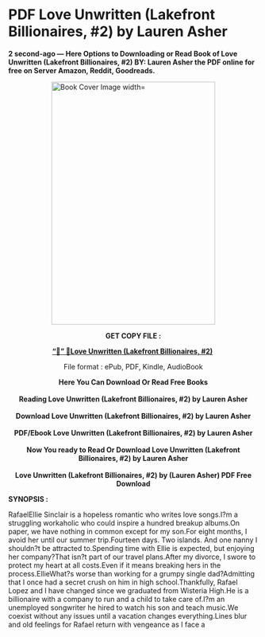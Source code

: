 # PDF Love Unwritten (Lakefront Billionaires, #2) by Lauren Asher
<p><strong>2 second-ago &mdash; Here Options to Downloading or Read Book of Love Unwritten (Lakefront Billionaires, #2) BY: Lauren Asher the PDF online for free on Server Amazon, Reddit, Goodreads.</strong></p><p><a href="https://educationsharingacademy.cloud/?book=201145400-love-unwritten"><img style="display: block; margin-left: auto; margin-right: auto;" src="https://i.gr-assets.com/images/S/compressed.photo.goodreads.com/books/1707499662l/201145400.jpg" alt="Book Cover Image width=" width="330" height="488" /></a></p><p style="text-align: center;"><strong>GET COPY FILE :</strong></p><p style="text-align: center;"><strong><a href="https://educationsharingacademy.cloud/?book=201145400-love-unwritten" target="_blank" rel="noopener">“📢” 🔗Love Unwritten (Lakefront Billionaires, #2)</a>&nbsp;</strong></p><p style="text-align: center;">File format : ePub, PDF, Kindle, AudioBook</p><div style="text-align: center;"><strong>Here You Can Download Or Read Free Books</strong></div><div style="text-align: center;">&nbsp;</div><div style="text-align: center;"><strong>Reading Love Unwritten (Lakefront Billionaires, #2) by Lauren Asher</strong></div><div style="text-align: center;">&nbsp;</div><div style="text-align: center;"><strong>Download Love Unwritten (Lakefront Billionaires, #2) by Lauren Asher</strong></div><div style="text-align: center;">&nbsp;</div><div style="text-align: center;"><strong>PDF/Ebook Love Unwritten (Lakefront Billionaires, #2) by Lauren Asher</strong></div><div style="text-align: center;">&nbsp;</div><div style="text-align: center;"><strong>Now You ready to Read Or Download Love Unwritten (Lakefront Billionaires, #2) by Lauren Asher</strong></div><div style="text-align: center;">&nbsp;</div><div style="text-align: center;"><strong>Love Unwritten (Lakefront Billionaires, #2) by (Lauren Asher) PDF Free Download</strong></div><p><strong>SYNOPSIS :</strong></p><p>RafaelEllie Sinclair is a hopeless romantic who writes love songs.I?m a struggling workaholic who could inspire a hundred breakup albums.On paper, we have nothing in common except for my son.For eight months, I avoid her until our summer trip.Fourteen days. Two islands. And one nanny I shouldn?t be attracted to.Spending time with Ellie is expected, but enjoying her company?That isn?t part of our travel plans.After my divorce, I swore to protect my heart at all costs.Even if it means breaking hers in the process.EllieWhat?s worse than working for a grumpy single dad?Admitting that I once had a secret crush on him in high school.Thankfully, Rafael Lopez and I have changed since we graduated from Wisteria High.He is a billionaire with a company to run and a child to take care of.I?m an unemployed songwriter he hired to watch his son and teach music.We coexist without any issues until a vacation changes everything.Lines blur and old feelings for Rafael return with vengeance as I face a </p>
